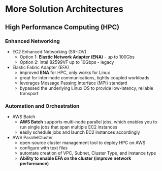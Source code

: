 # More Solution Architectures

## High Performance Computing (HPC)

### Enhanced Networking

- EC2 Enhanced Networking (SR-IOV)
  - Option 1: **Elastic Network Adapter (ENA)** - up to 100Gbs
  - Option 2: Intel 82599VF up to 10Gbps - legacy
- Elastic Fabric Adapter (EFA)
  - improved **ENA** for HPC, only works for Linux
  - great for inter-node communications, tightly coupled workloads
  - leverages Message Passing Interface (MPI) standard
  - bypassed the underlying Linux OS to provide low-latency, reliable transport

### Automation and Orchestration

- AWS Batch
  - **AWS Batch** supports multi-node parallel jobs, which enables you to run single jobs that span multiple EC2 instances
  - easily schedule jobs and launch EC2 instances accordingly
- AWS ParallelCluster
  - open-source cluster management tool to deploy HPC on AWS
  - configure with text files
  - automate creation of VPC, Subnet, Cluster Type, and instance type
  - **Ability to enable EFA on the cluster (improve network performance)**
